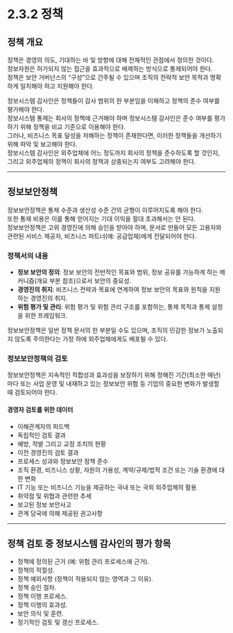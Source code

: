 # 2.3.2 정책

## 정책 개요
정책은 경영의 의도, 기대하는 바 및 방향에 대해 전체적인 관점에서 정의한 것이다.  
정보자원은 허가되지 않는 접근을 효과적으로 배제하는 방식으로 통제되어야 한다.  
정책은 보안 거버넌스의 “구성”으로 간주될 수 있으며 조직의 전략적 보안 목적과 명확하게 일치해야 하고 지원해야 한다.

정보시스템 감사인은 정책들이 감사 범위의 한 부분임을 이해하고 정책의 준수 여부를 평가해야 한다.  
정보시스템 통제는 회사의 정책에 근거해야 하며 정보시스템 감사인은 준수 여부를 평가하기 위해 정책을 비교 기준으로 이용해야 한다.  
그러나, 비즈니스 목표 달성을 저해하는 정책이 존재한다면, 이러한 정책들을 개선하기 위해 파악 및 보고해야 한다.  
정보시스템 감사인은 외주업체에 어느 정도까지 회사의 정책을 준수하도록 할 것인지, 그리고 외주업체의 정책이 회사의 정책과 상충되는지 여부도 고려해야 한다.

---

## 정보보안정책
정보보안정책은 통제 수준과 생산성 수준 간의 균형이 이루어지도록 해야 한다.  
또한 통제 비용은 이를 통해 얻어지는 기대 이익을 절대 초과해서는 안 된다.  
정보보안정책은 고위 경영진에 의해 승인을 받아야 하며, 문서로 만들어 모든 고용자와 관련된 서비스 제공자, 비즈니스 파트너(예: 공급업체)에게 전달되어야 한다.

### 정책서의 내용
- **정보 보안의 정의**: 정보 보안의 전반적인 목표와 범위, 정보 공유를 가능하게 하는 메커니즘(개요 부분 참조)으로서 보안의 중요성.
- **경영진의 취지**: 비즈니스 전략과 목표에 연계하여 정보 보안의 목표와 원칙을 지원하는 경영진의 취지.
- **위험 평가 및 관리**: 위험 평가 및 위험 관리 구조를 포함하는, 통제 목적과 통제 설정을 위한 프레임워크.

정보보안정책은 일반 정책 문서의 한 부분일 수도 있으며, 조직의 민감한 정보가 노출되지 않도록 주의한다는 가정 하에 외주업체에게도 배포될 수 있다.

### 정보보안정책의 검토
정보보안정책은 지속적인 적합성과 효과성을 보장하기 위해 정해진 기간(최소한 매년)마다 또는 사업 운영 및 내재하고 있는 정보보안 위험 등 기업의 중요한 변화가 발생할 때 검토되어야 한다.

#### 경영자 검토를 위한 데이터
- 이해관계자의 피드백
- 독립적인 검토 결과
- 예방, 적발 그리고 교정 조치의 현황
- 이전 경영진의 검토 결과
- 프로세스 성과와 정보보안 정책 준수
- 조직 환경, 비즈니스 상황, 자원의 가용성, 계약/규제/법적 조건 또는 기술 환경에 대한 변화
- IT 기능 또는 비즈니스 기능을 제공하는 국내 또는 국외 외주업체의 활용
- 취약점 및 위협과 관련한 추세
- 보고된 정보 보안사고
- 관계 당국에 의해 제공된 권고사항

---

## 정책 검토 중 정보시스템 감사인의 평가 항목
- 정책에 정의된 근거 (예: 위험 관리 프로세스에 근거).
- 정책의 적절성.
- 정책 예외사항 (정책이 적용되지 않는 영역과 그 이유).
- 정책 승인 절차.
- 정책 이행 프로세스.
- 정책 이행의 효과성.
- 보안 의식 및 훈련.
- 정기적인 검토 및 갱신 프로세스.

